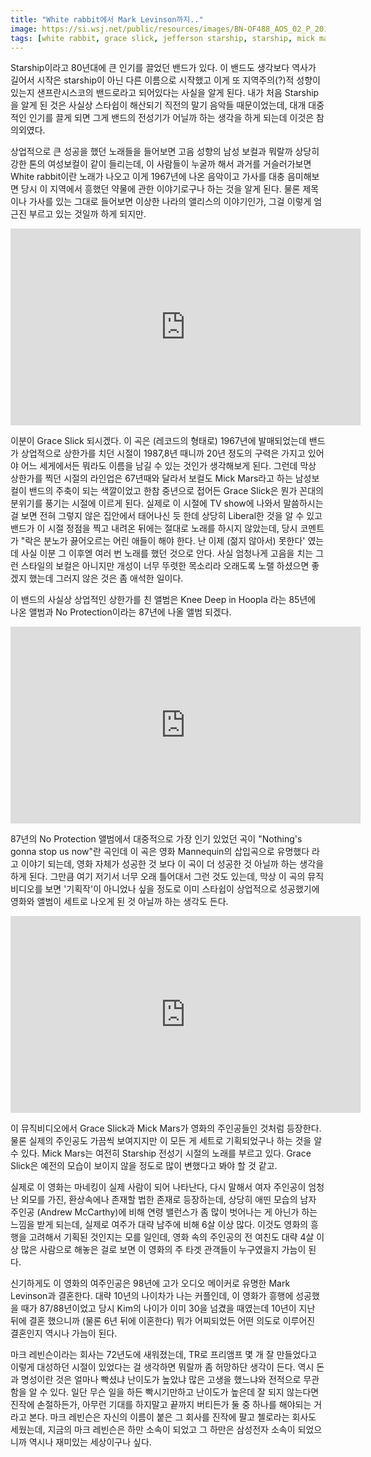```yaml
---
title: "White rabbit에서 Mark Levinson까지.."
image: https://si.wsj.net/public/resources/images/BN-OF488_AOS_02_P_20160527131613.jpg
tags: [white rabbit, grace slick, jefferson starship, starship, mick mars, andres mcarthy, kim cattral, mark levinson]
---
```


Starship이라고 80년대에 큰 인기를 끌었던 밴드가 있다. 이 밴드도 생각보다 역사가 길어서 시작은 starship이 아닌 다른 이름으로 시작했고 이게 또 지역주의(?)적 성향이 있는지 샌프란시스코의 밴드로라고 되어있다는 사실을 알게 된다. 내가 처음 Starship을 알게 된 것은 사실상 스타쉽이 해산되기 직전의 말기 음악들 때문이었는데, 대개 대중적인 인기를 끌게 되면 그게 밴드의 전성기가 어닐까 하는 생각을 하게 되는데 이것은 참 의외였다.

상업적으로 큰 성공을 했던 노래들을 들어보면 고음 성향의 남성 보컬과 뭐랄까 상당히 강한 톤의 여성보컬이 같이 들리는데, 이 사람들이 누굴까 해서 과거를 거슬러가보면 White rabbit이란 노래가 나오고 이게 1967년에 나온 음악이고 가사를 대충 음미해보면 당시 이 지역에서 흥했던 약물에 관한 이야기로구나 하는 것을 알게 된다. 물론 제목이나 가사를 있는 그대로 들어보면 이상한 나라의 앨리스의 이야기인가, 그걸 이렇게 엄근진 부르고 있는 것일까 하게 되지만.

<iframe width="560" height="315" src="https://www.youtube.com/embed/XLy2B00dHSc" frameborder="0" allow="accelerometer; autoplay; encrypted-media; gyroscope; picture-in-picture" allowfullscreen></iframe>

이분이 Grace Slick 되시겠다. 이 곡은 (레코드의 형태로) 1967년에 발매되었는데 밴드가 상업적으로 상한가를 치던 시절이 1987,8년 때니까 20년 정도의 구력은 가지고 있어야 어느 세게에서든 뭐라도 이름을 남길 수 있는 것인가 생각해보게 된다. 그런데 막상 상한가를 찍던 시절의 라인업은 67년때와 달라서 보컬도 Mick Mars라고 하는 남성보컬이 밴드의 주축이 되는 색깔이었고 한참 중년으로 접어든 Grace Slick은 뭔가 꼰대의 분위기를 풍기는 시절에 이르게 된다. 실제로 이 시절에 TV show에 나와서 말씀하시는 걸 보면 전혀 그렇지 않은 집안에서 태어나신 듯 한데 상당히 Liberal한 것을 알 수 있고 밴드가 이 시절 정점을 찍고 내려온 뒤에는 절대로 노래를 하시지 않았는데, 당시 코멘트가 "락은 분노가 끓어오르는 어린 애들이 해야 한다. 난 이제 (젊지 않아서) 못한다' 였는데 사실 이분 그 이후엗 여러 번 노래를 했던 것으로 안다. 사실 엄청나게 고음을 치는 그런 스타일의 보컬은 아니지만 개성이 너무 뚜렷한 목소리라 오래도록 노랠 하셨으면 좋겠지 했는데 그러지 않은 것은 좀 애석한 일이다.

이 밴드의 사실상 상업적인 상한가를 친 앨범은 Knee Deep in Hoopla 라는 85년에 나온 앨범과 No Protection이라는 87년에 나올 앨범 되겠다. 

<iframe width="560" height="315" src="https://www.youtube.com/embed/BsCBGsKSW4g" frameborder="0" allow="accelerometer; autoplay; encrypted-media; gyroscope; picture-in-picture" allowfullscreen></iframe>

87년의 No Protection 앨범에서 대중적으로 가장 인기 있었던 곡이 "Nothing's gonna stop us now"란 곡인데 이 곡은 영화 Mannequin의 삽입곡으로 유명했다 라고 이야기 되는데, 영화 자체가 성공한 것 보다 이 곡이 더 성공한 것 아닐까 하는 생각을 하게 된다. 그만큼 여기 저기서 너무 오래 틀어대서 그런 것도 있는데, 막상 이 곡의 뮤직 비디오를 보면 '기획작'이 아니었나 싶을 정도로 이미 스타쉽이 상업적으로 성공했기에 영화와 앨범이 세트로 나오게 된 것 아닐까 하는 생각도 든다. 

<iframe width="560" height="315" src="https://www.youtube.com/embed/3wxyN3z9PL4" frameborder="0" allow="accelerometer; autoplay; encrypted-media; gyroscope; picture-in-picture" allowfullscreen></iframe>

이 뮤직비디오에서 Grace Slick과 Mick Mars가 영화의 주인공들인 것처럼 등장한다. 물론 실제의 주인공도 가끔씩 보여지지만 이 모든 게 세트로 기획되었구나 하는 것을 알 수 있다. Mick Mars는 여전히 Starship 전성기 시절의 노래를 부르고 있다. Grace Slick은 예전의 모습이 보이지 않을 정도로 많이 변했다고 봐야 할 것 같고. 

실제로 이 영화는 마네킹이 실제 사람이 되어 나타난다, 다시 말해서 여자 주인공이 엄청난 외모를 가진, 환상속에나 존재할 법한 존재로 등장하는데, 상당히 애띤 모습의 남자 주인공 (Andrew McCarthy)에 비해 연령 밸런스가 좀 많이 벗어나는 게 아닌가 하는 느낌을 받게 되는데, 실제로 여주가 대략 남주에 비해 6살 이상 많다. 이것도 영화의 흥행을 고려해서 기획된 것인지는 모를 일인데, 영화 속의 주인공의 전 여친도 대략 4살 이상 많은 사람으로 해놓은 걸로 보면 이 영화의 주 타겟 관객들이 누구였을지 가늠이 된다.

신기하게도 이 영화의 여주인공은 98년에 고가 오디오 메이커로 유명한 Mark Levinson과 결혼한다. 대략 10년의 나이차가 나는 커플인데, 이 영화가 흥행에 성공했을 때가 87/88년이었고 당시 Kim의 나이가 이미 30을 넘겼을 때였는데 10년이 지난 뒤에 결혼 했으니까 (물론 6년 뒤에 이혼한다) 뭐가 어찌되었든 어떤 의도로 이루어진 결혼인지 역시나 가늠이 된다.

마크 레빈슨이라는 회사는 72년도에 새워졌는데, TR로 프리앰프 몇 개 잘 만들었다고 이렇게 대성하던 시절이 있었다는 걸 생각하면 뭐랄까 좀 허망하단 생각이 든다. 역시 돈과 명성이란 것은 얼마나 빡셨냐 난이도가 높았냐 많은 고생을 했느냐와 전적으로 무관함을 알 수 있다. 일단 무슨 일을 하든 빡시기만하고 난이도가 높은데 잘 되지 않는다면 진작에 손절하든가, 아무런 기대를 하지말고 끝까지 버티든가 둘 중 하나를 해야되는 거라고 본다. 마크 레빈슨은 자신의 이름이 붙은 그 회사를 진작에 팔고 첼로라는 회사도 세웠는데, 지금의 마크 레빈슨은 하만 소속이 되었고 그 하만은 삼성전자 소속이 되었으니까 역시나 재미있는 세상이구나 싶다. 





